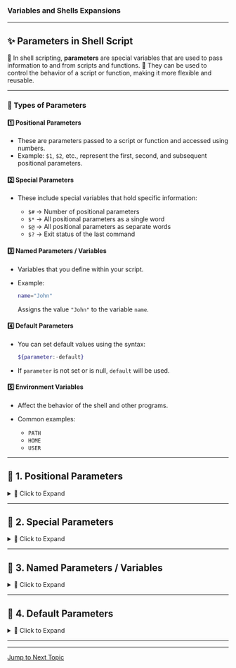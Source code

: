 ### Variables and Shells Expansions



---

## ✨ **Parameters in Shell Script**

🔹 In shell scripting, **parameters** are special variables that are used to pass information to and from scripts and functions.
🔹 They can be used to control the behavior of a script or function, making it more flexible and reusable. 


---

### 🔷 Types of Parameters

#### 1️⃣ Positional Parameters

* These are parameters passed to a script or function and accessed using numbers.
* Example: `$1`, `$2`, etc., represent the first, second, and subsequent positional parameters.

#### 2️⃣ Special Parameters

* These include special variables that hold specific information:

  * `$#` → Number of positional parameters
  * `$*` → All positional parameters as a single word
  * `$@` → All positional parameters as separate words
  * `$?` → Exit status of the last command

#### 3️⃣ Named Parameters / Variables

* Variables that you define within your script.
* Example:

  ```bash
  name="John"
  ```

  Assigns the value `"John"` to the variable `name`.

#### 4️⃣ Default Parameters

* You can set default values using the syntax:

  ```bash
  ${parameter:-default}
  ```
* If `parameter` is not set or is null, `default` will be used.

#### 5️⃣ Environment Variables

* Affect the behavior of the shell and other programs.
* Common examples:

  * `PATH`
  * `HOME`
  * `USER`

---



## 🔹 **1. Positional Parameters**

<details>  
<summary>📘 Click to Expand</summary>  

📌 **Positional parameters** are a way to pass arguments to a script or function.
They are accessed using numbers like `$1`, `$2`, etc.

### 🛠️ How to Use Positional Parameters

1. **Passing Arguments**

```bash
./myscript.sh arg1 arg2 arg3
```

• `arg1` is `$1`
• `arg2` is `$2`
• `arg3` is `$3`

2. **Accessing Arguments**

```bash
#!/bin/bash
echo "First argument: $1"
echo "Second argument: $2"
echo "Third argument: $3"
```

### 💡 Practical Use Cases

✅ **Automation** — for tasks like backups, deployments
✅ **Functions** — handle multiple inputs

### 📝 Tips

• ✅ **Validation**: Check the number of arguments
• ✅ **Quoting**: Use quotes to handle spaces
• 🔄 **Shift Command**: Use `shift` to manipulate parameters in loops

</details>  

---

## 🔹 **2. Special Parameters**

<details>  
<summary>📘 Click to Expand</summary>  

### 🧩 Special Parameters

* `$0` ➤ The name of the script itself
* `$#` ➤ Number of arguments passed
* `$@` ➤ All arguments (separate words)
* `$*` ➤ All arguments (single word)
* `$$` ➤ Process ID of the script
* `$?` ➤ Exit status of the last command

### 🔍 Example Script

```bash
#!/bin/bash
echo "Script name: $0"
echo "Number of arguments: $#"
echo "All arguments: $@"
echo "First argument: $1"
echo "Second argument: $2"
```

</details>  

---

## 🔹 **3. Named Parameters / Variables**

<details>  
<summary>📘 Click to Expand</summary>  

### ✍️ 1. **Defining Variables**

📌 **Syntax**: No spaces around `=`

```sh
name="John"
age=30
```

### 👓 2. **Accessing Variables**

📌 Use `$` before variable name

```sh
echo $name
echo $age
```

### 🧷 3. **Quoting Variables**

• **Double Quotes** — preserve spaces

```sh
greeting="Hello, $name"
echo "$greeting"
```

• **Single Quotes** — treat literally

```sh
greeting='Hello, $name'
echo "$greeting"  # Outputs: Hello, $name
```

</details>  

---

## 🔹 **4. Default Parameters**

<details>  
<summary>📘 Click to Expand</summary>  

### 🧰 What Are Default Parameters?

🔸 They ensure your script has a fallback value.
🔸 Useful for making scripts more user-friendly and robust.

### 📐 Syntax

```bash
${parameter:-default}
```

### 🔄 How It Works

• If `parameter` is set → return its value
• If not set/null → return `default`

### 📋 Example

```bash
#!/bin/bash
name=${1:-"Guest"}
echo "Hello, $name!"
```

### ▶️ Output

• Run `./myscript.sh Alice` ➝ `Hello, Alice!`
• Run `./myscript.sh` ➝ `Hello, Guest!`

</details>  

---

---
[Jump to Next Topic ](https://github.com/pranav-infrabuild/Bash-logBook/blob/main/Variables%20and%20Shells%20Expansions%20/2%20Expansion%20Tricks.md)



